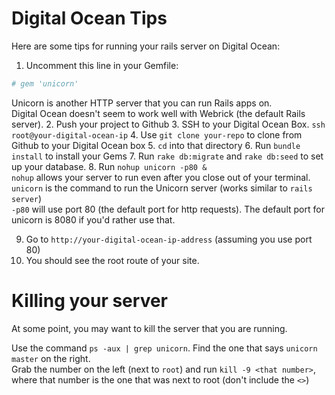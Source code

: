 # Digital Ocean Tips

Here are some tips for running your rails server on Digital Ocean:

1. Uncomment this line in your Gemfile:

```rb
# gem 'unicorn'
```
Unicorn is another HTTP server that you can run Rails apps on.  
Digital Ocean doesn't seem to work well with Webrick (the default Rails server).
2. Push your project to Github
3. SSH to your Digital Ocean Box.
`ssh root@your-digital-ocean-ip`
4. Use `git clone your-repo` to clone from Github to your Digital Ocean box
5. `cd` into that directory
6. Run `bundle install` to install your Gems
7. Run `rake db:migrate` and `rake db:seed` to set up your database.
8. Run `nohup unicorn -p80 &`  
`nohup` allows your server to run even after you close out of your terminal.  
`unicorn` is the command to run the Unicorn server (works similar to `rails server`)  
`-p80` will use port 80 (the default port for http requests).  The default port for unicorn is 8080 if you'd rather use that.

9. Go to `http://your-digital-ocean-ip-address` (assuming you use port 80)
10. You should see the root route of your site.

# Killing your server

At some point, you may want to kill the server that you are running.

Use the command `ps -aux | grep unicorn`.  Find the one that says `unicorn master` on the right.  
Grab the number on the left (next to `root`) and run `kill -9 <that number>`, where that number is the one that was next to root (don't include the `<>`)
